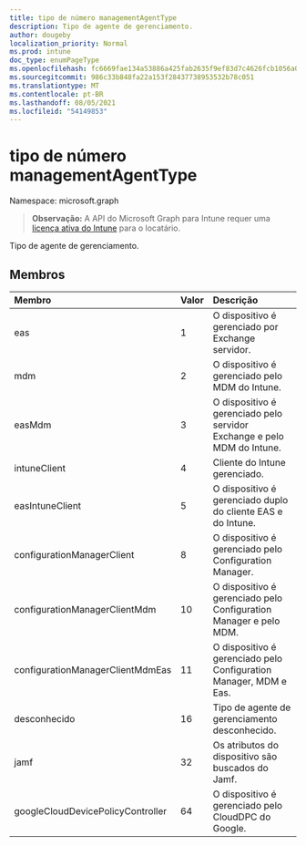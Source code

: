 ```yaml
---
title: tipo de número managementAgentType
description: Tipo de agente de gerenciamento.
author: dougeby
localization_priority: Normal
ms.prod: intune
doc_type: enumPageType
ms.openlocfilehash: fc6669fae134a53886a425fab2635f9ef83d7c4626fcb1056a0d7cda179d932b
ms.sourcegitcommit: 986c33b848fa22a153f28437738953532b78c051
ms.translationtype: MT
ms.contentlocale: pt-BR
ms.lasthandoff: 08/05/2021
ms.locfileid: "54149853"
---
```

# <a name="managementagenttype-enum-type"></a>tipo de número managementAgentType

Namespace: microsoft.graph

> **Observação:** A API do Microsoft Graph para Intune requer uma [licença ativa do Intune](https://go.microsoft.com/fwlink/?linkid=839381) para o locatário.

Tipo de agente de gerenciamento.

## <a name="members"></a>Membros
|Membro|Valor|Descrição|
|:---|:---|:---|
|eas|1|O dispositivo é gerenciado por Exchange servidor.|
|mdm|2|O dispositivo é gerenciado pelo MDM do Intune.|
|easMdm|3|O dispositivo é gerenciado pelo servidor Exchange e pelo MDM do Intune.|
|intuneClient|4 |Cliente do Intune gerenciado.|
|easIntuneClient|5 |O dispositivo é gerenciado duplo do cliente EAS e do Intune.|
|configurationManagerClient|8 |O dispositivo é gerenciado pelo Configuration Manager.|
|configurationManagerClientMdm|10 |O dispositivo é gerenciado pelo Configuration Manager e pelo MDM.|
|configurationManagerClientMdmEas|11|O dispositivo é gerenciado pelo Configuration Manager, MDM e Eas.|
|desconhecido|16 |Tipo de agente de gerenciamento desconhecido.|
|jamf|32|Os atributos do dispositivo são buscados do Jamf.|
|googleCloudDevicePolicyController|64|O dispositivo é gerenciado pelo CloudDPC do Google.|




